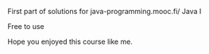 First part of solutions for java-programming.mooc.fi/ Java I

Free to use

Hope you enjoyed this course like me.
